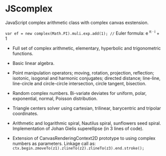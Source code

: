 # JScomplex
JavaScript complex arithmetic class with complex canvas exstension.

`var ef = new complex(Math.PI).muli.exp.add(1); //` Euler formula: e<sup>&nbsp;π &middot; i</sup> + 1

* Full set of complex arithmetic, elementary, hyperbolic and trigonometric functions.

* Basic linear algebra.

* Point manipulation operators; moving, rotation, projection, reflection;
isotonic, isogonal and harmonic conjugates;
directed distance;
line-line, line-circle and circle-circle intersection, circle tangent, bisection.

* Random complex numbers. Bi-variate deviates for uniform, polar, exponential, normal, Poisson distribution.

* Triangle centers solver using cartesian, trilinear, barycentric and tripolar coordinates.

* Arithmetic and logarithmic spiral, Nautilus spiral, sunflowers seed spiral.
Implementation of Johan Gielis superellipse (in 3 lines of code).

* Extension of CanvasRenderingContext2D prototype to using complex numbers as parameters.
Linkage call as: 
`ctx.begin.zmoveTo(z1).zlineTo(z2).zlineTo(z3).end.stroke();`
